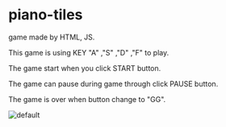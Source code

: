 # piano-tiles
game made by HTML, JS.

This game is using KEY "A" ,"S" ,"D" ,"F" to play.

The game start when you click START button.

The game can pause during game through click PAUSE button.

The game is over when button change to "GG".

![default](https://user-images.githubusercontent.com/38983968/43968170-ed276e7a-9cf8-11e8-9834-be7166884b61.PNG)
